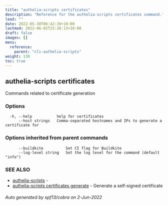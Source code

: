 ```yaml
---
title: "authelia-scripts certificates"
description: "Reference for the authelia-scripts certificates command."
lead: ""
date: 2022-05-30T06:42:39+10:00
lastmod: 2022-06-02T23:28:13+10:00
draft: false
images: []
menu:
  reference:
    parent: "cli-authelia-scripts"
weight: 130
toc: true
---
```


## authelia-scripts certificates

Commands related to certificate generation

### Options

```
  -h, --help           help for certificates
      --host strings   Comma-separated hostnames and IPs to generate a certificate for
```

### Options inherited from parent commands

```
      --buildkite          Set CI flag for Buildkite
      --log-level string   Set the log level for the command (default "info")
```

### SEE ALSO

* [authelia-scripts](authelia-scripts.md)	 - 
* [authelia-scripts certificates generate](authelia-scripts_certificates_generate.md)	 - Generate a self-signed certificate

###### Auto generated by spf13/cobra on 2-Jun-2022

